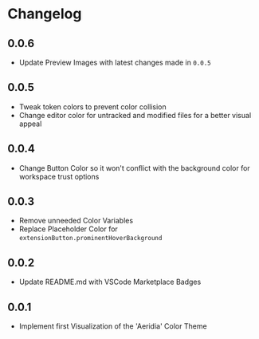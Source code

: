 # Changelog

## 0.0.6

- Update Preview Images with latest changes made in `0.0.5`

## 0.0.5

- Tweak token colors to prevent color collision
- Change editor color for untracked and modified files for a better visual appeal

## 0.0.4

- Change Button Color so it won't conflict with the background color for workspace trust options

## 0.0.3

- Remove unneeded Color Variables
- Replace Placeholder Color for `extensionButton.prominentHoverBackground`

## 0.0.2

- Update README.md with VSCode Marketplace Badges

## 0.0.1

- Implement first Visualization of the 'Aeridia' Color Theme
